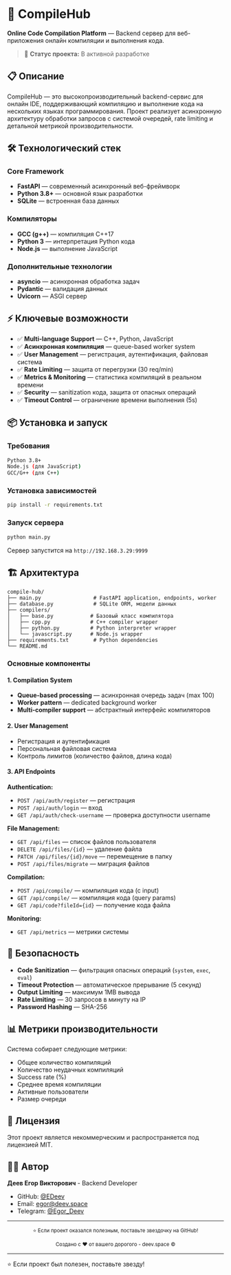 # 🚀 CompileHub

**Online Code Compilation Platform** — Backend сервер для веб-приложения онлайн компиляции и выполнения кода.

> 🔧 **Статус проекта:** В активной разработке

## 📋 Описание

CompileHub — это высокопроизводительный backend-сервис для онлайн IDE, поддерживающий компиляцию и выполнение кода на нескольких языках программирования. Проект реализует асинхронную архитектуру обработки запросов с системой очередей, rate limiting и детальной метрикой производительности.

## 🛠️ Технологический стек

### Core Framework
- **FastAPI** — современный асинхронный веб-фреймворк
- **Python 3.8+** — основной язык разработки
- **SQLite** — встроенная база данных

### Компиляторы
- **GCC (g++)** — компиляция C++17
- **Python 3** — интерпретация Python кода
- **Node.js** — выполнение JavaScript

### Дополнительные технологии
- **asyncio** — асинхронная обработка задач
- **Pydantic** — валидация данных
- **Uvicorn** — ASGI сервер

## ⚡ Ключевые возможности

- ✅ **Multi-language Support** — C++, Python, JavaScript
- ✅ **Асинхронная компиляция** — queue-based worker system
- ✅ **User Management** — регистрация, аутентификация, файловая система
- ✅ **Rate Limiting** — защита от перегрузки (30 req/min)
- ✅ **Metrics & Monitoring** — статистика компиляций в реальном времени
- ✅ **Security** — sanitization кода, защита от опасных операций
- ✅ **Timeout Control** — ограничение времени выполнения (5s)

## 📦 Установка и запуск

### Требования
```bash
Python 3.8+
Node.js (для JavaScript)
GCC/G++ (для C++)
```

### Установка зависимостей
```bash
pip install -r requirements.txt
```

### Запуск сервера
```bash
python main.py
```

Сервер запустится на `http://192.168.3.29:9999`

## 🏗️ Архитектура

```
compile-hub/
├── main.py                 # FastAPI application, endpoints, worker
├── database.py             # SQLite ORM, модели данных
├── compilers/
│   ├── base.py            # Базовый класс компилятора
│   ├── cpp.py             # C++ compiler wrapper
│   ├── python.py          # Python interpreter wrapper
│   └── javascript.py      # Node.js wrapper
├── requirements.txt        # Python dependencies
└── README.md
```

### Основные компоненты

#### 1. Compilation System
- **Queue-based processing** — асинхронная очередь задач (max 100)
- **Worker pattern** — dedicated background worker
- **Multi-compiler support** — абстрактный интерфейс компиляторов

#### 2. User Management
- Регистрация и аутентификация
- Персональная файловая система
- Контроль лимитов (количество файлов, длина кода)

#### 3. API Endpoints

**Authentication:**
- `POST /api/auth/register` — регистрация
- `POST /api/auth/login` — вход
- `GET /api/auth/check-username` — проверка доступности username

**File Management:**
- `GET /api/files` — список файлов пользователя
- `DELETE /api/files/{id}` — удаление файла
- `PATCH /api/files/{id}/move` — перемещение в папку
- `POST /api/files/migrate` — миграция файлов

**Compilation:**
- `POST /api/compile/` — компиляция кода (с input)
- `GET /api/compile/` — компиляция кода (query params)
- `GET /api/code?fileId={id}` — получение кода файла

**Monitoring:**
- `GET /api/metrics` — метрики системы

## 🔐 Безопасность

- **Code Sanitization** — фильтрация опасных операций (`system`, `exec`, `eval`)
- **Timeout Protection** — автоматическое прерывание (5 секунд)
- **Output Limiting** — максимум 1MB вывода
- **Rate Limiting** — 30 запросов в минуту на IP
- **Password Hashing** — SHA-256

## 📊 Метрики производительности

Система собирает следующие метрики:
- Общее количество компиляций
- Количество неудачных компиляций
- Success rate (%)
- Среднее время компиляции
- Активные пользователи
- Размер очереди

## 📄 Лицензия

Этот проект является некоммерческим и распространяется под лицензией MIT.

## 👨‍💻 Автор

**Деев Егор Викторович** - Backend Developer  
- GitHub: [@EDeev](https://github.com/EDeev)
- Email: egor@deev.space
- Telegram: [@Egor_Deev](https://t.me/Egor_Deev)

---

<div align="center">
  <sub>⭐ Если проект оказался полезным, поставьте звездочку на GitHub!</sub>
  <p><sub>Создано с ❤️ от вашего дорогого - deev.space ©</sub></p>
</div>

---

⭐ Если проект был полезен, поставьте звезду!
